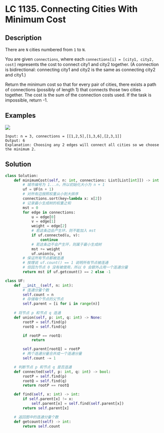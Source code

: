 # LC 1135. Connecting Cities With Minimum Cost

## Description

There are `N` cities numbered from `1` to `N`.

You are given `connections`, where each `connections[i] = [city1, city2, cost]` represents the cost to connect city1 and city2 together. (A connection is bidirectional: connecting city1 and city2 is the same as connecting city2 and city1.)

Return the minimum cost so that for every pair of cities, there exists a path of connections (possibly of length 1) that connects those two cities together. The cost is the sum of the connection costs used. If the task is impossible, return -1.

## Examples

<img src = "https://assets.leetcode.com/uploads/2019/04/20/1314_ex2.png">

```
Input: n = 3, connections = [[1,2,5],[1,3,6],[2,3,1]]
Output: 6
Explanation: Choosing any 2 edges will connect all cities so we choose the minimum 2.
```

## Solution

```python
class Solution:
    def minimumCost(self, n: int, connections: List[List[int]]) -> int:
        # 城市编号为 1...n，所以初始化大小为 n + 1
        uf = UF(n + 1)
        # 对所有边按照权重从小到大排序
        connections.sort(key=lambda x: x[2])
        # 记录最小生成树的权重之和
        mst = 0
        for edge in connections:
            u = edge[0]
            v = edge[1]
            weight = edge[2]
            # 若这条边会产生环，则不能加入 mst
            if uf.connected(u, v):
                continue
            # 若这条边不会产生环，则属于最小生成树
            mst += weight
            uf.union(u, v)
        # 保证所有节点都被连通
        # 按理说 uf.count() == 1 说明所有节点被连通
        # 但因为节点 0 没有被使用，所以 0 会额外占用一个连通分量
        return mst if uf.getcount() == 2 else -1

class UF:
    def __init__(self, n: int):
        # 连通分量个数
        self.count = n
        # 存储每个节点的父节点
        self.parent = [i for i in range(n)]
  
    # 将节点 p 和节点 q 连通
    def union(self, p: int, q: int) -> None:
        rootP = self.find(p)
        rootQ = self.find(q)

        if rootP == rootQ:
            return

        self.parent[rootQ] = rootP
        # 两个连通分量合并成一个连通分量
        self.count -= 1

    # 判断节点 p 和节点 q 是否连通
    def connected(self, p: int, q: int) -> bool:
        rootP = self.find(p)
        rootQ = self.find(q)
        return rootP == rootQ

    def find(self, x: int) -> int:
        if self.parent[x] != x:
            self.parent[x] = self.find(self.parent[x])
        return self.parent[x]

    # 返回图中的连通分量个数
    def getcount(self) -> int:
        return self.count
```
